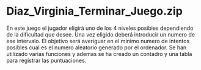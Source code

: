 # Diaz_Virginia_Terminar_Juego.zip

En este juego el jugador eligirá uno de los 4 niveles posibles dependiendo de la dificultad que desee. Una vez eligido deberá introducir un numero de ese intervalo. El objetivo será averiguar en el minimo numero de intentos posibles cual es el numero aleatorio generado por el ordenador. Se han utilizado varias funciones y ademas se ha creado un contadro y una tabla para registrar las puntuaciones.
